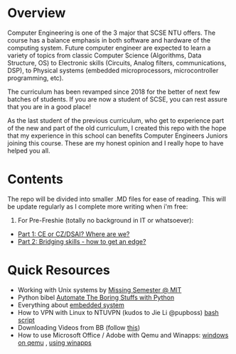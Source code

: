 # Overview 
Computer Engineering is one of the 3 major that SCSE NTU offers. The course has a balance emphasis in both software and hardware of the computing system. Future computer engineer are expected to learn a variety of topics from classic Computer Science (Algorithms, Data Structure, OS) to Electronic skills (Circuits, Analog filters, communications, DSP), to Physical systems (embedded microprocessors, microcontroller programming, etc).

The curriculum has been revamped since 2018 for the better of next few batches of students. If you are now a student of SCSE, you can rest assure that you are in a good place!

As the last student of the previous curriculum, who get to experience part of the new and part of the old curriculum, I created this repo with the hope that my experience in this school can benefits Computer Engineers Juniors joining this course. These are my honest opinion and I really hope to have helped you all.

# Contents
The repo will be divided into smaller .MD files for ease of reading. This will be update regularly as I complete more writing when i'm free:

1. For Pre-Freshie (totally no background in IT or whatsoever):
- [Part 1: CE or CZ/DSAI? Where are we?](./pre_freshie/pre_freshie_1.md)
- [Part 2: Bridging skills - how to get an edge?](./pre_freshie/pre_freshie_2.md)

# Quick Resources
- Working with Unix systems by [Missing Semester @ MIT](https://missing.csail.mit.edu/)
- Python bibel [Automate The Boring Stuffs with Python](https://automatetheboringstuff.com/)
- Everything about [embedded system](https://www.embedded.com/)
- How to VPN with Linux to NTUVPN (kudos to Jie Li @pupboss) [bash script](https://gist.github.com/pupboss/581fc9eb5c4654637837303eef33e3c3#file-ntuvpn-sh)
- Downloading Videos from BB (follow [this](https://www.reddit.com/r/utdallas/comments/fsg0qf/how_to_download_any_video_from_blackboard/))
- How to use Microsoft Office / Adobe with Qemu and Winapps: [windows on qemu](https://github.com/Fmstrat/winapps/blob/main/docs/KVM.md) , [using winapps](https://github.com/Fmstrat/winapps) 
